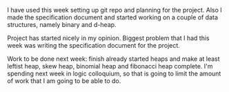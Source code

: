 I have used this week setting up git repo and planning for the project. Also I made the specification document and started working on a couple of data structures, namely binary and d-heap.

Project has started nicely in my opinion. Biggest problem that I had this week was writing the specification document for the project.

Work to be done next week: finish already started heaps and make at least leftist heap, skew heap, binomial heap and fibonacci heap complete. I'm spending next week in logic colloquium, so that is going to limit the amount of work that I am going to be able to do.
